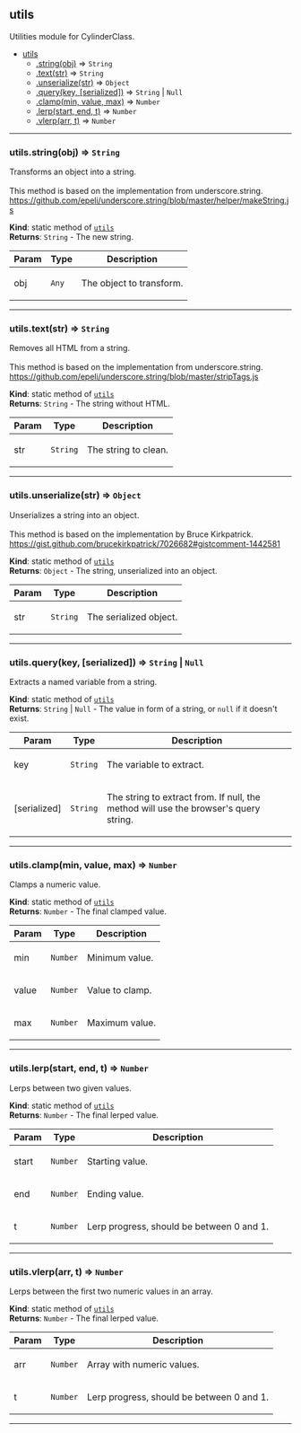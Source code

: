 <a name="module_utils"></a>

## utils
Utilities module for CylinderClass.


* [utils](#module_utils)
    * [.string(obj)](#module_utils.string) ⇒ <code>String</code>
    * [.text(str)](#module_utils.text) ⇒ <code>String</code>
    * [.unserialize(str)](#module_utils.unserialize) ⇒ <code>Object</code>
    * [.query(key, [serialized])](#module_utils.query) ⇒ <code>String</code> &#124; <code>Null</code>
    * [.clamp(min, value, max)](#module_utils.clamp) ⇒ <code>Number</code>
    * [.lerp(start, end, t)](#module_utils.lerp) ⇒ <code>Number</code>
    * [.vlerp(arr, t)](#module_utils.vlerp) ⇒ <code>Number</code>


* * *

<a name="module_utils.string"></a>

### utils.string(obj) ⇒ <code>String</code>
Transforms an object into a string.<br /><br />This method is based on the implementation from underscore.string.<br /><a target="_blank" href="https://github.com/epeli/underscore.string/blob/master/helper/makeString.js">https://github.com/epeli/underscore.string/blob/master/helper/makeString.js</a>

**Kind**: static method of <code>[utils](#module_utils)</code>  
**Returns**: <code>String</code> - The new string.  
<table>
  <thead>
    <tr>
      <th>Param</th><th>Type</th><th>Description</th>
    </tr>
  </thead>
  <tbody>
<tr>
    <td>obj</td><td><code>Any</code></td><td><p>The object to transform.</p>
</td>
    </tr>  </tbody>
</table>


* * *

<a name="module_utils.text"></a>

### utils.text(str) ⇒ <code>String</code>
Removes all HTML from a string.<br /><br />This method is based on the implementation from underscore.string.<br /><a target="_blank" href="https://github.com/epeli/underscore.string/blob/master/stripTags.js">https://github.com/epeli/underscore.string/blob/master/stripTags.js</a>

**Kind**: static method of <code>[utils](#module_utils)</code>  
**Returns**: <code>String</code> - The string without HTML.  
<table>
  <thead>
    <tr>
      <th>Param</th><th>Type</th><th>Description</th>
    </tr>
  </thead>
  <tbody>
<tr>
    <td>str</td><td><code>String</code></td><td><p>The string to clean.</p>
</td>
    </tr>  </tbody>
</table>


* * *

<a name="module_utils.unserialize"></a>

### utils.unserialize(str) ⇒ <code>Object</code>
Unserializes a string into an object.<br /><br />This method is based on the implementation by Bruce Kirkpatrick.<br /><a target="_blank" href="https://gist.github.com/brucekirkpatrick/7026682#gistcomment-1442581">https://gist.github.com/brucekirkpatrick/7026682#gistcomment-1442581</a>

**Kind**: static method of <code>[utils](#module_utils)</code>  
**Returns**: <code>Object</code> - The string, unserialized into an object.  
<table>
  <thead>
    <tr>
      <th>Param</th><th>Type</th><th>Description</th>
    </tr>
  </thead>
  <tbody>
<tr>
    <td>str</td><td><code>String</code></td><td><p>The serialized object.</p>
</td>
    </tr>  </tbody>
</table>


* * *

<a name="module_utils.query"></a>

### utils.query(key, [serialized]) ⇒ <code>String</code> &#124; <code>Null</code>
Extracts a named variable from a string.

**Kind**: static method of <code>[utils](#module_utils)</code>  
**Returns**: <code>String</code> &#124; <code>Null</code> - The value in form of a string, or <code>null</code> if it doesn't exist.  
<table>
  <thead>
    <tr>
      <th>Param</th><th>Type</th><th>Description</th>
    </tr>
  </thead>
  <tbody>
<tr>
    <td>key</td><td><code>String</code></td><td><p>The variable to extract.</p>
</td>
    </tr><tr>
    <td>[serialized]</td><td><code>String</code></td><td><p>The string to extract from. If null, the method will use the browser&#39;s query string.</p>
</td>
    </tr>  </tbody>
</table>


* * *

<a name="module_utils.clamp"></a>

### utils.clamp(min, value, max) ⇒ <code>Number</code>
Clamps a numeric value.

**Kind**: static method of <code>[utils](#module_utils)</code>  
**Returns**: <code>Number</code> - The final clamped value.  
<table>
  <thead>
    <tr>
      <th>Param</th><th>Type</th><th>Description</th>
    </tr>
  </thead>
  <tbody>
<tr>
    <td>min</td><td><code>Number</code></td><td><p>Minimum value.</p>
</td>
    </tr><tr>
    <td>value</td><td><code>Number</code></td><td><p>Value to clamp.</p>
</td>
    </tr><tr>
    <td>max</td><td><code>Number</code></td><td><p>Maximum value.</p>
</td>
    </tr>  </tbody>
</table>


* * *

<a name="module_utils.lerp"></a>

### utils.lerp(start, end, t) ⇒ <code>Number</code>
Lerps between two given values.

**Kind**: static method of <code>[utils](#module_utils)</code>  
**Returns**: <code>Number</code> - The final lerped value.  
<table>
  <thead>
    <tr>
      <th>Param</th><th>Type</th><th>Description</th>
    </tr>
  </thead>
  <tbody>
<tr>
    <td>start</td><td><code>Number</code></td><td><p>Starting value.</p>
</td>
    </tr><tr>
    <td>end</td><td><code>Number</code></td><td><p>Ending value.</p>
</td>
    </tr><tr>
    <td>t</td><td><code>Number</code></td><td><p>Lerp progress, should be between 0 and 1.</p>
</td>
    </tr>  </tbody>
</table>


* * *

<a name="module_utils.vlerp"></a>

### utils.vlerp(arr, t) ⇒ <code>Number</code>
Lerps between the first two numeric values in an array.

**Kind**: static method of <code>[utils](#module_utils)</code>  
**Returns**: <code>Number</code> - The final lerped value.  
<table>
  <thead>
    <tr>
      <th>Param</th><th>Type</th><th>Description</th>
    </tr>
  </thead>
  <tbody>
<tr>
    <td>arr</td><td><code>Number</code></td><td><p>Array with numeric values.</p>
</td>
    </tr><tr>
    <td>t</td><td><code>Number</code></td><td><p>Lerp progress, should be between 0 and 1.</p>
</td>
    </tr>  </tbody>
</table>


* * *

